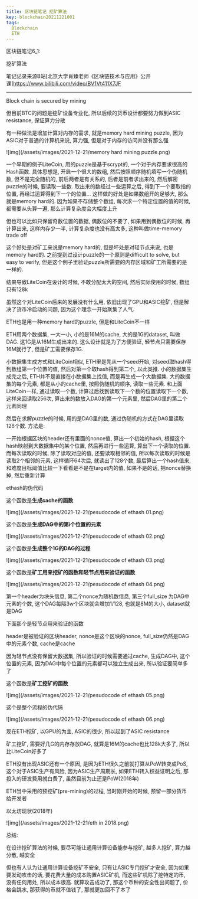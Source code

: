 ```yaml
---
title: 区块链笔记 挖矿算法
key: blockchain20211221001
tags:
  Blockchain
  ETH
---
```


区块链笔记6_1:

挖矿算法

笔记记录来源B站[北京大学肖臻老师《区块链技术与应用》公开课]https://www.bilibili.com/video/BV1Vt411X7JF

<!--more-->

---

Block chain is secured by mining

但目前BTC的问题是挖矿设备专业化, 所以后续的货币设计都要努力做到ASIC resistance, 保证算力分散

有一种做法是增加计算对内存的需求, 就是memory hard mining puzzle, 因为ASIC对于普通的计算机来说, 算力强, 但是对于内存的访问并没有那么强

![img](/assets/images/2021-12-21/memory hard mining puzzle.png)

一个早期的例子LiteCoin, 用的puzzle是基于scrypt的, 一个对于内存要求很高的Hash函数. 具体思想是, 开启一个很大的数组, 然后按照顺序随机填写一个伪随机数, 但不是完全随机的, 前后两者是有关系的, 后者是前者求出来的, 然后解密puzzle的时候, 要读取一些数. 取出来的数经过一些运算之后, 得到下一个要取指的位置, 再经过运算得到下一个的位置... 这样做的好处是如果数组开的足够大, 那么就是memory hard的. 因为如果不存储整个数组, 每次求一个特定位置的值的时候, 都需要从头算一遍, 那么计算复杂度会大幅度上升

但也可以比如只保留奇数位置的数据, 偶数位的不要了, 如果用到偶数位的时候, 再计算出来, 这样内存少一半, 计算复杂度也没有高太多, 这种叫做time-memory trade off

这个好处是对矿工来说是memory hard的, 但是坏处是对轻节点来说, 也是memory hard的. 之前提到过设计puzzle的一个原则是difficult to solve, but easy to verify, 但是这个例子里验证puzzle所需要的内存区域和矿工所需要的是一样的.

结果导致LiteCoin在设计的时候, 不敢分配太大的空间, 然后实际使用的时候, 数组只有128k

虽然这个对LiteCoin后来的发展没有什么用, 依旧出现了GPU和ASIC挖矿, 但是解决了货币冷启动的问题, 因为这个理念一开始聚集了人气.



ETH也是用一种memory hard的puzzle, 但是和LiteCoin不一样

ETH用两个数据集, 一大一小, 小的是16M的cache, 大的是1G的dataset, 叫做DAG. 这1G是从16M生成出来的. 这么设计就是为了方便验证, 轻节点只需要保存16M就行了, 但是矿工需要保存1G.

小数据集生成方式和LiteCoin相似, ETH里是先从一个seed开始, 对seed取hash得到数组第一个位置的值, 然后对第一个取hash得到第二个, 以此类推. 小的数据集生成完之后, ETH并不是直接在小数据集上找值, 而是再生成一个大数据集. 大的数据集的每个元素, 都是从小的cache里, 按照伪随机的顺序, 读取一些元素. 和上面LiteCoin一样, 通过读取一个数, 计算过后找到读取下一个数的位置读取下一个数, 这样来回读取256次, 算出来的数放入DAG的第一个元素里, 然后DAG里的第二个元素同理

然后在求解puzzle的时候, 用的是DAG里的数, 通过伪随机的方式在DAG里读取128个数. 方法是:

一开始根据区块的header还有里面的nonce值, 算出一个初始的hash, 根据这个hash映射到大数据集中的某个位置, 然后再进行一些运算, 算出下一个读取的位置. 而每次读取的时候, 除了读取对应的值, 还要读取相邻的值, 所以每次读取的时候是读取2个相邻的元素, 这样循环64次后, 就读出了128个数, 最后算出一个hash值来, 和难度目标阈值比较一下看看是不是在target内的值, 如果不是的话, 把nonce替换掉, 然后重新计算

ethash的伪代码

这个函数是**生成cache的函数**

![img](/assets/images/2021-12-21/pesudocode of ethash 01.png)

这个函数是**生成DAG中的第i个位置的元素**

![img](/assets/images/2021-12-21/pesudocode of ethash 02.png)

这个函数是**生成整个1G的DAG的过程**

![img](/assets/images/2021-12-21/pesudocode of ethash 03.png)

这个函数是**矿工用来挖矿的函数和轻节点用来验证的函数**

![img](/assets/images/2021-12-21/pesudocode of ethash 04.png)

第一个header为块头信息, 第二个nonce为随机数信息, 第三个full_size 为DAG中元素的个数, 这个DAG每隔3w个区块就会增加1/128, 也就是8M的大小, dataset就是DAG

下面那个是轻节点用来验证的函数

header是被验证的区块header, nonce是这个区块的nonce, full_size仍然是DAG中的元素个数, cache是cache

因为轻节点没有保留大数据集, 所以验证的时候需要通过cache, 生成DAG中, 这个位置的元素, 因为DAG中每个位置的元素都可以独立生成出来, 所以验证要简单多了

这个函数是**矿工挖矿的函数**

![img](/assets/images/2021-12-21/pesudocode of ethash 05.png)

这个是整个流程的伪代码

![img](/assets/images/2021-12-21/pesudocode of ethash 06.png)



现在ETH挖矿, 以GPU的为主, ASIC的很少, 所以起到了ASIC resistance

矿工挖矿, 需要好几G的内存存放DAG, 就算是16M的cache也比128k大多了, 所以比LiteCoin好多了

ETH没有出现ASIC还有一个原因, 是因为ETH很久之前就打算从PoW转变成PoS, 这个对于ASIC生产有风险, 因为ASIC生产周期长, 如果ETH转入权益证明之后, 那投入的研发费用就白费了, 虽然目前为止还是PoW(2018年)

ETH当中采用的预挖矿(pre-mining)的过程, 当时刚开始的时候, 预留一部分货币给开发者

以太坊现状(2018年)

![img](/assets/images/2021-12-21/eth in 2018.png)



总结: 

在设计挖矿算法的时候, 要尽可能让通用计算设备能参与挖矿, 越多人挖矿, 算力越分散, 越安全

但也有人认为让通用计算设备挖矿不安全, 只有让ASIC专门挖矿才安全, 因为如果要发动攻击的话, 要花费大量的成本购置ASIC矿机, 而这些矿机除了挖特定的币, 没有任何用处, 所以成本很高. 就算攻击成功了, 那这个币种的安全性出问题了, 价格会跳水, 那获得的币就不值钱了, 那就更加回不了本了